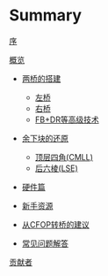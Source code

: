 # Summary

[序](./intro.md)

[概览](./overview.md)

- [两桥的搭建](./blockbuilding.md)
    - [左桥](./fb.md)
    - [右桥](./sb.md)
    - [FB+DR等高级技术](./fb+dr.md)

- [余下块的还原](./l10p.md)
    - [顶层四角(CMLL)](./cmll.md)
    - [后六棱(LSE)](./lse.md)

- [硬件篇](./hardware.md)

- [新手资源](./beginner.md)

- [从CFOP转桥的建议](.switching.md)

<!-- - [Advanced Topics](./advanced.md) -->
<!---
    - [How to FB+DR](./fbdr.md)
--->

- [常见问题解答](./faqs.md)

[贡献者](./contributors.md)